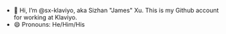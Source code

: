 - 👋 Hi, I’m @sx-klaviyo, aka Sizhan "James" Xu. This is my Github account for working at Klaviyo.
- 😄 Pronouns: He/Him/His

<!---
sx-klaviyo/sx-klaviyo is a ✨ special ✨ repository because its `README.md` (this file) appears on your GitHub profile.
You can click the Preview link to take a look at your changes.
--->
